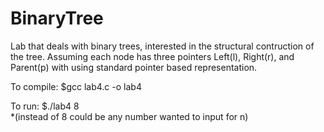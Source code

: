 # BinaryTree
Lab that deals with binary trees, interested in the structural contruction of the tree. 
Assuming each node has three pointers Left(l), Right(r), and Parent(p) with using standard 
pointer based representation. 


To compile: $gcc lab4.c -o lab4



To run: $./lab4 8     
*(instead of 8 could be any number wanted to input for n)

   
